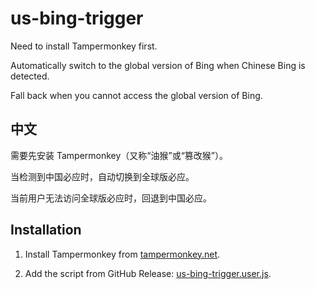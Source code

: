# us-bing-trigger

Need to install Tampermonkey first.

Automatically switch to the global version of Bing when Chinese Bing is
detected.

Fall back when you cannot access the global version of Bing.

## 中文

需要先安装 Tampermonkey（又称“油猴”或“篡改猴”）。

当检测到中国必应时，自动切换到全球版必应。

当前用户无法访问全球版必应时，回退到中国必应。

## Installation

1. Install Tampermonkey from [tampermonkey.net](https://www.tampermonkey.net/).

2. Add the script from GitHub Release:
   [us-bing-trigger.user.js](https://github.com/yyhhenry/us-bing-trigger/releases/latest/download/us-bing-trigger.user.js).
